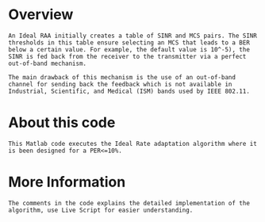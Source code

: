 # Overview
    An Ideal RAA initially creates a table of SINR and MCS pairs. The SINR thresholds in this table ensure selecting an MCS that leads to a BER below a certain value. For example, the default value is 10^-5), the SINR is fed back from the receiver to the transmitter via a perfect out-of-band mechanism. 
    
    The main drawback of this mechanism is the use of an out-of-band channel for sending back the feedback which is not available in Industrial, Scientific, and Medical (ISM) bands used by IEEE 802.11. 

# About this code
    This Matlab code executes the Ideal Rate adaptation algorithm where it is been designed for a PER<=10%.

# More Information
    The comments in the code explains the detailed implementation of the algorithm, use Live Script for easier understanding.